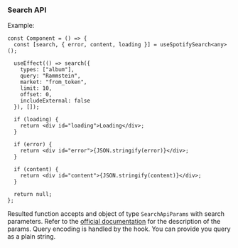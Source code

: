 ### Search API

Example:
```tsx
const Component = () => {
  const [search, { error, content, loading }] = useSpotifySearch<any>();

  useEffect(() => search({
    types: ["album"],
    query: "Rammstein",
    market: "from_token",
    limit: 10,
    offset: 0,
    includeExternal: false
  }), []);

  if (loading) {
    return <div id="loading">Loading</div>;
  }

  if (error) {
    return <div id="error">{JSON.stringify(error)}</div>;
  }

  if (content) {
    return <div id="content">{JSON.stringify(content)}</div>;
  }

  return null;
};
```

Resulted function accepts and object of type `SearchApiParams` with search parameters.
Refer to the [official documentation](https://developer.spotify.com/documentation/web-api/reference/#category-search) for the description of the params.
Query encoding is handled by the hook. You can provide you query as a plain string.

